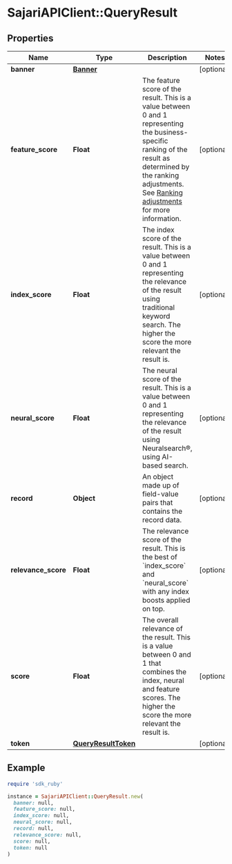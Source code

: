 # SajariAPIClient::QueryResult

## Properties

| Name | Type | Description | Notes |
| ---- | ---- | ----------- | ----- |
| **banner** | [**Banner**](Banner.md) |  | [optional] |
| **feature_score** | **Float** | The feature score of the result.  This is a value between 0 and 1 representing the business-specific ranking of the result as determined by the ranking adjustments. See [Ranking adjustments](https://docs.search.io/documentation/fundamentals/search-settings/ranking-adjustments) for more information. | [optional] |
| **index_score** | **Float** | The index score of the result.  This is a value between 0 and 1 representing the relevance of the result using traditional keyword search. The higher the score the more relevant the result is. | [optional] |
| **neural_score** | **Float** | The neural score of the result.  This is a value between 0 and 1 representing the relevance of the result using Neuralsearch®, using AI-based search. | [optional] |
| **record** | **Object** | An object made up of field-value pairs that contains the record data. | [optional] |
| **relevance_score** | **Float** | The relevance score of the result.  This is the best of &#x60;index_score&#x60; and &#x60;neural_score&#x60; with any index boosts applied on top. | [optional] |
| **score** | **Float** | The overall relevance of the result.  This is a value between 0 and 1 that combines the index, neural and feature scores. The higher the score the more relevant the result is. | [optional] |
| **token** | [**QueryResultToken**](QueryResultToken.md) |  | [optional] |

## Example

```ruby
require 'sdk_ruby'

instance = SajariAPIClient::QueryResult.new(
  banner: null,
  feature_score: null,
  index_score: null,
  neural_score: null,
  record: null,
  relevance_score: null,
  score: null,
  token: null
)
```


